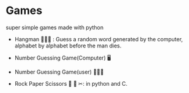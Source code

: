 # Games
super simple games made with python

- Hangman 🙆🏻‍♂️ : Guess a random word generated by the computer, alphabet by alphabet before the man dies.

- Number Guessing Game(Computer) 🖥

- Number Guessing Game(user) 🧑🏼‍💻

- Rock Paper Scissors 🗿 📄 ✂: in python and C.